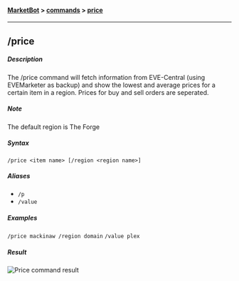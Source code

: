 #### [MarketBot](/MarketBot) > [commands](/MarketBot/commands) > [price](/MarketBot/commands/price)

---

## /price
##### Description
The /price command will fetch information from EVE-Central (using EVEMarketer as backup) and show the lowest and average prices for a certain item in a region. Prices for buy and sell orders are seperated.

##### Note
The default region is The Forge

##### Syntax
`/price <item name> [/region <region name>]`

##### Aliases
* `/p`
* `/value`

##### Examples
`/price mackinaw /region domain`
`/value plex`

##### Result
![Price command result](https://user-images.githubusercontent.com/3472373/32975171-d5c74cf2-cc04-11e7-8440-68ef72d7c6bf.png)
